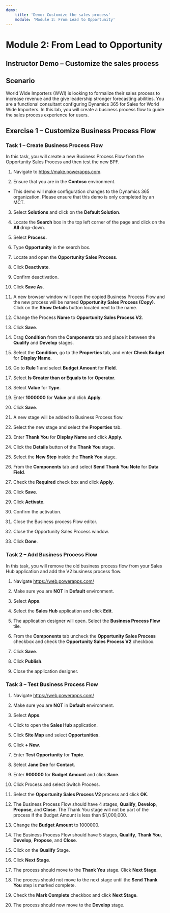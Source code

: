 ```yaml
---
demo:
    title: 'Demo: Customize the sales process'
    module: 'Module 2: From Lead to Opportunity'
---
```



Module 2: From Lead to Opportunity
==================================

## Instructor Demo – Customize the sales process

Scenario
--------

World Wide Importers (WWI) is looking to formalize their sales process to
increase revenue and the give leadership stronger forecasting abilities. You are
a functional consultant configuring Dynamics 365 for Sales for World Wide
Importers. In this lab, you will create a business process flow to guide the
sales process experience for users.

Exercise 1 – Customize Business Process Flow
--------------------------------------------

### Task 1 – Create Business Process Flow

In this task, you will create a new Business Process Flow from the Opportunity
Sales Process and then test the new BPF.

1.  Navigate to <https://make.powerapps.com>.

2.  Ensure that you are in the **Contoso** environment. 
- This demo will make configuration changes to the Dynamics 365 organization. Please ensure that this demo is only completed by an MCT.

3.  Select **Solutions** and click on the **Default Solution**.

4.  Locate the **Search** box in the top left corner of the page and click on
    the **All** drop-down.

5.  Select **Process.**

6.  Type **Opportunity** in the search box.

7.  Locate and open the **Opportunity Sales Process**.

8.  Click **Deactivate**.

9.  Confirm deactivation.

10. Click **Save As**.

11. A new browser window will open the copied Business Process Flow and the new
    process will be named **Opportunity Sales Process (Copy)**. Click on the
    **Show Details** button located next to the name.

12. Change the Process **Name** to **Opportunity Sales Process V2**.

13. Click **Save**.

14. Drag **Condition** from the **Components** tab and place it between the
    **Qualify** and **Develop** stages.

15. Select the **Condition**, go to the **Properties** tab, and enter **Check
    Budget** for **Display Name**.

16. Go to **Rule 1** and select **Budget Amount** for **Field**.

17. Select **Is Greater than or Equals to** for **Operator**.

18. Select **Value** for **Type**.

19. Enter **1000000** for **Value** and click **Apply**.

20. Click **Save**.

21. A new stage will be added to Business Process flow.

22. Select the new stage and select the **Properties** tab.

23. Enter **Thank You** for **Display Name** and click **Apply.**

24. Click the **Details** button of the **Thank You** stage.

25. Select the **New Step** inside the **Thank You** stage.

26. From the **Components** tab and select **Send Thank You Note** for **Data
    Field**.

27. Check the **Required** check box and click **Apply**.

28. Click **Save**.

29. Click **Activate**.

30. Confirm the activation.

31. Close the Business process Flow editor.

32. Close the Opportunity Sales Process window.

33. Click **Done**.

### Task 2 – Add Business Process Flow

In this task, you will remove the old business process flow from your Sales Hub
application and add the V2 business process flow.

1.  Navigate <https://web.powerapps.com/>

2.  Make sure you are **NOT** in **Default** environment.

3.  Select **Apps**.

4.  Select the **Sales Hub** application and click **Edit**.

5.  The application designer will open. Select the **Business Process Flow**
    tile.

6.  From the **Components** tab uncheck the **Opportunity Sales Process**
    checkbox and check the **Opportunity Sales Process V2** checkbox.

7.  Click **Save**.

8.  Click **Publish**.

9.  Close the application designer.

### Task 3 – Test Business Process Flow

1.  Navigate <https://web.powerapps.com/>

2.  Make sure you are **NOT** in **Default** environment.

3.  Select **Apps**.

4.  Click to open the **Sales Hub** application.

5.  Click **Site Map** and select **Opportunities**.

6.  Click **+ New**.

7.  Enter **Test Opportunity** for **Topic**.

8.  Select **Jane Doe** for **Contact**.

9.  Enter **900000** for **Budget Amount** and click **Save**.

10. Click Process and select Switch Process.

11. Select the **Opportunity Sales Process V2** process and click **OK**.

12. The Business Process Flow should have 4 stages, **Qualify**, **Develop**,
    **Propose**, and **Close**. The Thank You stage will not be part of the
    process if the Budget Amount is less than \$1,000,000.

13. Change the **Budget Amount** to 1000000.

14. The Business Process Flow should have 5 stages, **Qualify**, **Thank You**,
    **Develop**, **Propose**, and **Close**.

15. Click on the **Qualify** Stage.

16. Click **Next Stage**.

17. The process should move to the **Thank You** stage. Click **Next Stage**.

18. The process should not move to the next stage until the **Send Thank You**
    step is marked complete.

19. Check the **Mark Complete** checkbox and click **Next Stage**.

20. The process should now move to the **Develop** stage.
